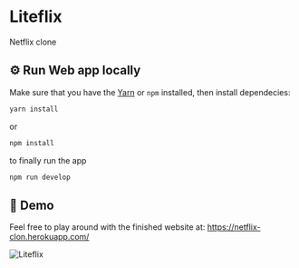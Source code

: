 # Liteflix

Netflix clone

## ⚙️ Run Web app locally

Make sure that you have the [Yarn](https://yarnpkg.com/en/) or `npm` installed, then install dependecies:

```sh
yarn install
```

or

```sh
npm install 
```

to finally run the app

```sh
npm run develop
```

## 👾 Demo

Feel free to play around with the finished website at: https://netflix-clon.herokuapp.com/

![Liteflix](https://user-images.githubusercontent.com/59458303/112490316-06797f00-8d5e-11eb-815c-1fc2d3a0a023.png)
